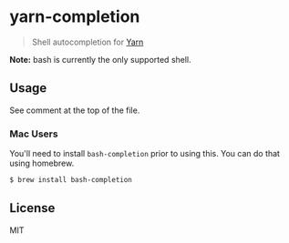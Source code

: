 # yarn-completion

> Shell autocompletion for [Yarn](https://github.com/yarnpkg/yarn)

**Note:** bash is currently the only supported shell.

## Usage

See comment at the top of the file.

### Mac Users

You'll need to install `bash-completion` prior to using this. You can do that using homebrew.

```sh
$ brew install bash-completion
```

## License

MIT
